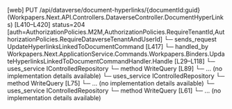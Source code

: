 [web] PUT /api/dataverse/document-hyperlinks/{documentId:guid}  (Workpapers.Next.API.Controllers.DataverseController.DocumentHyperLinks)  [L410–L420] status=204 [auth=AuthorizationPolicies.M2M,AuthorizationPolicies.RequireTenantId,AuthorizationPolicies.RequireDataverseTenantAndUserId]
  └─ sends_request UpdateHyperlinksLinkedToDocumentCommand [L417]
    └─ handled_by Workpapers.Next.ApplicationService.Commands.Workpapers.Binders.UpdateHyperlinksLinkedToDocumentCommandHandler.Handle [L29–L118]
      └─ uses_service IControlledRepository<Matter>
        └─ method WriteQuery [L89]
          └─ ... (no implementation details available)
      └─ uses_service IControlledRepository<WorkpaperRecord>
        └─ method WriteQuery [L75]
          └─ ... (no implementation details available)
      └─ uses_service IControlledRepository<Worksheet>
        └─ method WriteQuery [L61]
          └─ ... (no implementation details available)

